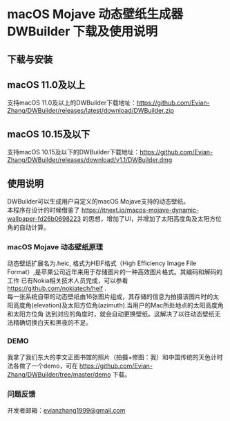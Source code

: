 # macOS Mojave 动态壁纸生成器 DWBuilder 下载及使用说明
## 下载与安装

## macOS 11.0及以上

支持macOS 11.0及以上的DWBuilder下载地址：<https://github.com/Evian-Zhang/DWBuilder/releases/latest/download/DWBuilder.zip>

## macOS 10.15及以下

支持macOS 10.15及以下的DWBuilder下载地址：<https://github.com/Evian-Zhang/DWBuilder/releases/download/v1.1/DWBuilder.dmg>

## 使用说明
DWBuilder可以生成用户自定义的macOS Mojave支持的动态壁纸。<br>
本程序在设计的时候借鉴了 https://itnext.io/macos-mojave-dynamic-wallpaper-fd26b0698223 的思想，增加了UI，并增加了太阳高度角及太阳方位角的自动计算。<br>

### macOS Mojave 动态壁纸原理
动态壁纸扩展名为.heic, 格式为HEIF格式（High Efficiency Image File Format）,是苹果公司近年来用于存储图片的一种高效图片格式。其编码和解码的工作
已有Nokia相关技术人员完成，可以参看 https://github.com/nokiatech/heif .<br>
每一张系统自带的动态壁纸由16张图片组成，其存储的信息为拍摄该图片时的太阳高度角(elevation)及太阳方位角(azimuth).当用户的Mac所处地点的太阳高度角和太阳方位角
达到对应的角度时，就会自动更换壁纸。这解决了以往动态壁纸无法精确切换白天和黑夜的不足。

### DEMO

我拿了我们东大的李文正图书馆的照片（拍摄+修图：我）和中国传统的天色计时法各做了一个demo，可在 https://github.com/Evian-Zhang/DWBuilder/tree/master/demo 下载。

### 问题反馈

开发者邮箱：evianzhang1999@gmail.com
